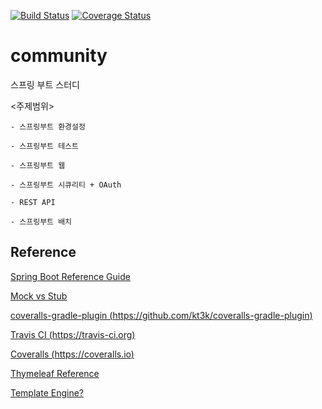 [![Build Status](https://travis-ci.org/insukChoi/community.svg?branch=master)](https://travis-ci.org/insukChoi/community)
[![Coverage Status](https://coveralls.io/repos/github/insukChoi/community/badge.svg?branch=master)](https://coveralls.io/github/insukChoi/community?branch=master)

# community
스프링 부트 스터디

<주제범위>

	- 스프링부트 환경설정

	- 스프링부트 테스트

	- 스프링부트 웹

	- 스프링부트 시큐리티 + OAuth

	- REST API

	- 스프링부트 배치


## Reference

[Spring Boot Reference Guide](https://docs.spring.io/spring-boot/docs/current/reference/html)

[Mock vs Stub](https://adamcod.es/2014/05/15/test-doubles-mock-vs-stub.html)

[coveralls-gradle-plugin (https://github.com/kt3k/coveralls-gradle-plugin)](https://github.com/kt3k/coveralls-gradle-plugin)

[Travis CI (https://travis-ci.org)](https://travis-ci.org)

[Coveralls (https://coveralls.io)](https://coveralls.io/)

[Thymeleaf Reference](https://www.thymeleaf.org/doc/articles/standarddialect5minutes.html)

[Template Engine?](https://gmlwjd9405.github.io/2018/12/21/template-engine.html)
